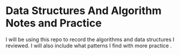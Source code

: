 # Data Structures And Algorithm Notes and Practice

I will be using this repo to record the algorithms and data structures I reviewed. I will also include what patterns I find with more practice
.